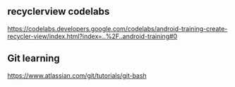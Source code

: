 ## recyclerview codelabs
https://codelabs.developers.google.com/codelabs/android-training-create-recycler-view/index.html?index=..%2F..android-training#0

## Git learning
https://www.atlassian.com/git/tutorials/git-bash
